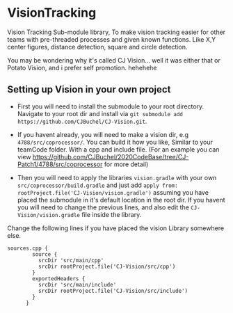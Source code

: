 # VisionTracking
Vision Tracking Sub-module library, To make vision tracking easier for other teams with pre-threaded processes and given known functions. Like X,Y center figures, distance detection, square and circle detection.

You may be wondering why it's called CJ Vision... well it was either that or Potato Vision, and i prefer self promotion. hehehehe

## Setting up Vision in your own project

- First you will need to install the submodule to your root directory. Navigate to your root dir and install via `git submodule add https://github.com/CJBuchel/CJ-Vision.git`. 

- If you havent already, you will need to make a vision dir, e.g `4788/src/coprocessor/`. You can build it how you like, Similar to your teamCode folder. With a cpp and include file. (For an example you can view https://github.com/CJBuchel/2020CodeBase/tree/CJ-Patch1/4788/src/coprocessor for more detail)

- Then you will need to apply the libraries `vision.gradle` with your own `src/coprocessor/build.gradle` and just add `apply from: rootProject.file('CJ-Vision/vision.gradle')` assuming you have placed the submodule in it's default location in the root dir. If you havent you will need to change the previous lines, and also edit the `CJ-Vision/vision.gradle` file inside the library. 

Change the following lines if you have placed the vision Library somewhere else.
```
sources.cpp {
        source {
          srcDir 'src/main/cpp'
          srcDir rootProject.file('CJ-Vision/src/cpp')
        }
        exportedHeaders {
          srcDir 'src/main/include'
          srcDir rootProject.file('CJ-Vision/src/include')
        }
      }
```
